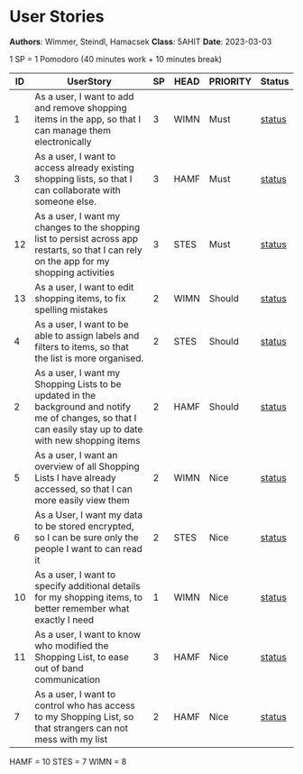 # User Stories

**Authors**: Wimmer, Steindl, Hamacsek
**Class**: 5AHIT
**Date**: 2023-03-03

1 SP = 1 Pomodoro (40 minutes work + 10 minutes break)

| ID   | UserStory                                                    | SP   | HEAD | PRIORITY | Status                                                       |
| ---- | ------------------------------------------------------------ | ---- | ---- | -------- | ------------------------------------------------------------ |
| 1    | As a user, I want to add and remove shopping items in the app, so that I can manage them electronically | 3    | WIMN | Must     | [status](https://github.com/TGM-HIT/syt5-gek1051-mobile-application-shopilist/issues/1) |
| 3    | As a user, I want to access already existing shopping lists, so that I can collaborate with someone else. | 3    | HAMF | Must     | [status](https://github.com/TGM-HIT/syt5-gek1051-mobile-application-shopilist/issues/3) |
| 12   | As a user, I want my changes to the shopping list to persist across app restarts, so that I can rely on the app for my shopping activities | 3    | STES | Must     | [status](https://github.com/TGM-HIT/syt5-gek1051-mobile-application-shopilist/issues/12) |
| 13   | As a user, I want to edit shopping items, to fix spelling mistakes | 2    | WIMN | Should     | [status](https://github.com/TGM-HIT/syt5-gek1051-mobile-application-shopilist/issues/13) |
| 4    | As a user, I want to be able to assign labels and filters to items, so that the list is more organised. | 2    | STES | Should   | [status](https://github.com/TGM-HIT/syt5-gek1051-mobile-application-shopilist/issues/4) |
| 2    | As a user, I want my Shopping Lists to be updated in the background and notify me of changes, so that I can easily stay up to date with new shopping items | 2    | HAMF | Should     | [status](https://github.com/TGM-HIT/syt5-gek1051-mobile-application-shopilist/issues/2) |
| 5    | As a user, I want an overview of all Shopping Lists I have already accessed, so that I can more easily view them | 2    | WIMN | Nice   | [status](https://github.com/TGM-HIT/syt5-gek1051-mobile-application-shopilist/issues/5) |
| 6    | As a User, I want my data to be stored encrypted, so I can be sure only the people I want to can read it | 2    | STES | Nice     | [status](https://github.com/TGM-HIT/syt5-gek1051-mobile-application-shopilist/issues/6) |
| 10   | As a user, I want to specify additional details for my shopping items, to better remember what exactly I need | 1    | WIMN | Nice     | [status](https://github.com/TGM-HIT/syt5-gek1051-mobile-application-shopilist/issues/10) |
| 11   | As a user, I want to know who modified the Shopping List, to ease out of band communication | 3    | HAMF | Nice     | [status](https://github.com/TGM-HIT/syt5-gek1051-mobile-application-shopilist/issues/11) |
| 7    | As a user, I want to control who has access to my Shopping List, so that strangers can not mess with my list | 2    | HAMF | Nice   | [status](https://github.com/TGM-HIT/syt5-gek1051-mobile-application-shopilist/issues/7) |


HAMF = 10
STES = 7
WIMN = 8
